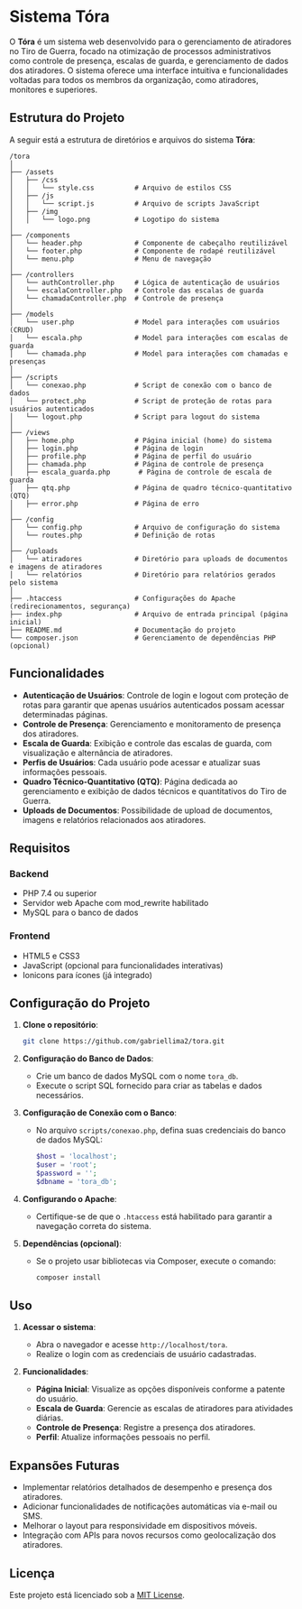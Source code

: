 # Sistema Tóra

O **Tóra** é um sistema web desenvolvido para o gerenciamento de atiradores no Tiro de Guerra, focado na otimização de processos administrativos como controle de presença, escalas de guarda, e gerenciamento de dados dos atiradores. O sistema oferece uma interface intuitiva e funcionalidades voltadas para todos os membros da organização, como atiradores, monitores e superiores.

## Estrutura do Projeto

A seguir está a estrutura de diretórios e arquivos do sistema **Tóra**:

```plaintext
/tora
│
├── /assets
│   ├── /css
│   │   └── style.css          # Arquivo de estilos CSS
│   ├── /js
│   │   └── script.js          # Arquivo de scripts JavaScript
│   ├── /img
│   │   └── logo.png           # Logotipo do sistema
│
├── /components
│   └── header.php             # Componente de cabeçalho reutilizável
│   └── footer.php             # Componente de rodapé reutilizável
│   └── menu.php               # Menu de navegação
│
├── /controllers
│   └── authController.php     # Lógica de autenticação de usuários
│   └── escalaController.php   # Controle das escalas de guarda
│   └── chamadaController.php  # Controle de presença
│
├── /models
│   └── user.php               # Model para interações com usuários (CRUD)
│   └── escala.php             # Model para interações com escalas de guarda
│   └── chamada.php            # Model para interações com chamadas e presenças
│
├── /scripts
│   └── conexao.php            # Script de conexão com o banco de dados
│   └── protect.php            # Script de proteção de rotas para usuários autenticados
│   └── logout.php             # Script para logout do sistema
│
├── /views
│   ├── home.php               # Página inicial (home) do sistema
│   ├── login.php              # Página de login
│   ├── profile.php            # Página de perfil do usuário
│   ├── chamada.php            # Página de controle de presença
│   ├── escala_guarda.php       # Página de controle de escala de guarda
│   ├── qtq.php                # Página de quadro técnico-quantitativo (QTQ)
│   ├── error.php              # Página de erro
│
├── /config
│   └── config.php             # Arquivo de configuração do sistema
│   └── routes.php             # Definição de rotas
│
├── /uploads
│   └── atiradores             # Diretório para uploads de documentos e imagens de atiradores
│   └── relatórios             # Diretório para relatórios gerados pelo sistema
│
├── .htaccess                  # Configurações do Apache (redirecionamentos, segurança)
├── index.php                  # Arquivo de entrada principal (página inicial)
├── README.md                  # Documentação do projeto
└── composer.json              # Gerenciamento de dependências PHP (opcional)
```

## Funcionalidades

- **Autenticação de Usuários**: Controle de login e logout com proteção de rotas para garantir que apenas usuários autenticados possam acessar determinadas páginas.
- **Controle de Presença**: Gerenciamento e monitoramento de presença dos atiradores.
- **Escala de Guarda**: Exibição e controle das escalas de guarda, com visualização e alternância de atiradores.
- **Perfis de Usuários**: Cada usuário pode acessar e atualizar suas informações pessoais.
- **Quadro Técnico-Quantitativo (QTQ)**: Página dedicada ao gerenciamento e exibição de dados técnicos e quantitativos do Tiro de Guerra.
- **Uploads de Documentos**: Possibilidade de upload de documentos, imagens e relatórios relacionados aos atiradores.

## Requisitos

### Backend
- PHP 7.4 ou superior
- Servidor web Apache com mod_rewrite habilitado
- MySQL para o banco de dados

### Frontend
- HTML5 e CSS3
- JavaScript (opcional para funcionalidades interativas)
- Ionicons para ícones (já integrado)

## Configuração do Projeto

1. **Clone o repositório**:
   ```bash
   git clone https://github.com/gabriellima2/tora.git
   ```

2. **Configuração do Banco de Dados**:
   - Crie um banco de dados MySQL com o nome `tora_db`.
   - Execute o script SQL fornecido para criar as tabelas e dados necessários.

3. **Configuração de Conexão com o Banco**:
   - No arquivo `scripts/conexao.php`, defina suas credenciais do banco de dados MySQL:
     ```php
     $host = 'localhost';
     $user = 'root';
     $password = '';
     $dbname = 'tora_db';
     ```

4. **Configurando o Apache**:
   - Certifique-se de que o `.htaccess` está habilitado para garantir a navegação correta do sistema.
   
5. **Dependências (opcional)**:
   - Se o projeto usar bibliotecas via Composer, execute o comando:
     ```bash
     composer install
     ```

## Uso

1. **Acessar o sistema**:
   - Abra o navegador e acesse `http://localhost/tora`.
   - Realize o login com as credenciais de usuário cadastradas.

2. **Funcionalidades**:
   - **Página Inicial**: Visualize as opções disponíveis conforme a patente do usuário.
   - **Escala de Guarda**: Gerencie as escalas de atiradores para atividades diárias.
   - **Controle de Presença**: Registre a presença dos atiradores.
   - **Perfil**: Atualize informações pessoais no perfil.

## Expansões Futuras

- Implementar relatórios detalhados de desempenho e presença dos atiradores.
- Adicionar funcionalidades de notificações automáticas via e-mail ou SMS.
- Melhorar o layout para responsividade em dispositivos móveis.
- Integração com APIs para novos recursos como geolocalização dos atiradores.

## Licença

Este projeto está licenciado sob a [MIT License](LICENSE).